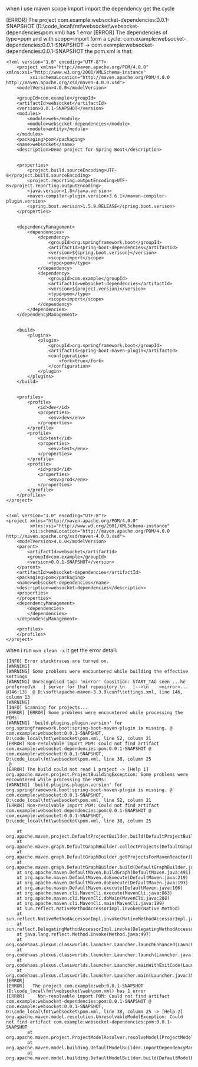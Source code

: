  when i use maven scope import import the dependency get the cycle
 
 [ERROR]   The project com.example:websocket-dependencies:0.0.1-SNAPSHOT (D:\code_local\fmt\websocket\websocket-dependencies\pom.xml) has 1 error
 [ERROR]     The dependencies of type=pom and with scope=import form a cycle: com.example:websocket-dependencies:0.0.1-SNAPSHOT -> com.example:websocket-dependencies:0.0.1-SNAPSHOT
the pom.xml is that:
    
    <?xml version="1.0" encoding="UTF-8"?>
        <project xmlns="http://maven.apache.org/POM/4.0.0" xmlns:xsi="http://www.w3.org/2001/XMLSchema-instance"
             xsi:schemaLocation="http://maven.apache.org/POM/4.0.0 http://maven.apache.org/xsd/maven-4.0.0.xsd">
        <modelVersion>4.0.0</modelVersion>
    
        <groupId>com.example</groupId>
        <artifactId>websocket</artifactId>
        <version>0.0.1-SNAPSHOT</version>
        <modules>
            <module>web</module>
            <module>websocket-dependencies</module>
            <module>entity</module>
        </modules>
        <packaging>pom</packaging>
        <name>websocket</name>
        <description>Demo project for Spring Boot</description>
    
    
        <properties>
            <project.build.sourceEncoding>UTF-8</project.build.sourceEncoding>
            <project.reporting.outputEncoding>UTF-8</project.reporting.outputEncoding>
            <java.version>1.8</java.version>
            <maven-compiler-plugin.version>3.6.1</maven-compiler-plugin.version>
            <spring.boot.verison>1.5.9.RELEASE</spring.boot.verison>
        </properties>
    
    
        <dependencyManagement>
            <dependencies>
                <dependency>
                    <groupId>org.springframework.boot</groupId>
                    <artifactId>spring-boot-dependencies</artifactId>
                    <version>${spring.boot.verison}</version>
                    <scope>import</scope>
                    <type>pom</type>
                </dependency>
                <dependency>
                    <groupId>com.example</groupId>
                    <artifactId>websocket-dependencies</artifactId>
                    <version>${project.version}</version>
                    <type>pom</type>
                    <scope>import</scope>
                </dependency>
            </dependencies>
        </dependencyManagement>
    
    
        <build>
            <plugins>
                <plugin>
                    <groupId>org.springframework.boot</groupId>
                    <artifactId>spring-boot-maven-plugin</artifactId>
                    <configuration>
                        <fork>true</fork>
                    </configuration>
                </plugin>
            </plugins>
        </build>
    
    
        <profiles>
            <profile>
                <id>dev</id>
                <properties>
                    <env>dev</env>
                </properties>
            </profile>
            <profile>
                <id>test</id>
                <properties>
                    <env>test</env>
                </properties>
            </profile>
            <profile>
                <id>prod</id>
                <properties>
                    <env>prod</env>
                </properties>
            </profile>
        </profiles>
    </project>


    <?xml version="1.0" encoding="UTF-8"?>
    <project xmlns="http://maven.apache.org/POM/4.0.0"
             xmlns:xsi="http://www.w3.org/2001/XMLSchema-instance"
             xsi:schemaLocation="http://maven.apache.org/POM/4.0.0 http://maven.apache.org/xsd/maven-4.0.0.xsd">
        <modelVersion>4.0.0</modelVersion>
        <parent>
            <artifactId>websocket</artifactId>
            <groupId>com.example</groupId>
            <version>0.0.1-SNAPSHOT</version>
        </parent>
        <artifactId>websocket-dependencies</artifactId>
        <packaging>pom</packaging>
        <name>websocket-dependencies</name>
        <description>websocket-dependencies</description>
        <properties>
        </properties>
        <dependencyManagement>
            <dependencies>
            </dependencies>
        </dependencyManagement>
    
        <profiles>
        </profiles>
    </project>

when i run `mvn clean -x` it get the error detail:

    [INFO] Error stacktraces are turned on.
    [WARNING]
    [WARNING] Some problems were encountered while building the effective settings
    [WARNING] Unrecognised tag: 'mirror' (position: START_TAG seen ...he preferred\n   | server for that repository.\n   |-->\n    <mirror>... @146:13)  @ D:\soft\apache-maven-3.3.9\conf\settings.xml, line 146, column 13
    [WARNING]
    [INFO] Scanning for projects...
    [ERROR] [ERROR] Some problems were encountered while processing the POMs:
    [WARNING] 'build.plugins.plugin.version' for org.springframework.boot:spring-boot-maven-plugin is missing. @ com.example:websocket:0.0.1-SNAPSHOT, D:\code_local\fmt\websocket\pom.xml, line 52, column 21
    [ERROR] Non-resolvable import POM: Could not find artifact com.example:websocket-dependencies:pom:0.0.1-SNAPSHOT @ com.example:websocket:0.0.1-SNAPSHOT, D:\code_local\fmt\websocket\pom.xml, line 38, column 25
     @
    [ERROR] The build could not read 1 project -> [Help 1]
    org.apache.maven.project.ProjectBuildingException: Some problems were encountered while processing the POMs:
    [WARNING] 'build.plugins.plugin.version' for org.springframework.boot:spring-boot-maven-plugin is missing. @ com.example:websocket:0.0.1-SNAPSHOT, D:\code_local\fmt\websocket\pom.xml, line 52, column 21
    [ERROR] Non-resolvable import POM: Could not find artifact com.example:websocket-dependencies:pom:0.0.1-SNAPSHOT @ com.example:websocket:0.0.1-SNAPSHOT, D:\code_local\fmt\websocket\pom.xml, line 38, column 25

        at org.apache.maven.project.DefaultProjectBuilder.build(DefaultProjectBuilder.java:422)
        at org.apache.maven.graph.DefaultGraphBuilder.collectProjects(DefaultGraphBuilder.java:419)
        at org.apache.maven.graph.DefaultGraphBuilder.getProjectsForMavenReactor(DefaultGraphBuilder.java:410)
        at org.apache.maven.graph.DefaultGraphBuilder.build(DefaultGraphBuilder.java:83)
        at org.apache.maven.DefaultMaven.buildGraph(DefaultMaven.java:491)
        at org.apache.maven.DefaultMaven.doExecute(DefaultMaven.java:219)
        at org.apache.maven.DefaultMaven.doExecute(DefaultMaven.java:193)
        at org.apache.maven.DefaultMaven.execute(DefaultMaven.java:106)
        at org.apache.maven.cli.MavenCli.execute(MavenCli.java:863)
        at org.apache.maven.cli.MavenCli.doMain(MavenCli.java:288)
        at org.apache.maven.cli.MavenCli.main(MavenCli.java:199)
        at sun.reflect.NativeMethodAccessorImpl.invoke0(Native Method)
        at sun.reflect.NativeMethodAccessorImpl.invoke(NativeMethodAccessorImpl.java:62)
        at sun.reflect.DelegatingMethodAccessorImpl.invoke(DelegatingMethodAccessorImpl.java:43)
        at java.lang.reflect.Method.invoke(Method.java:497)
        at org.codehaus.plexus.classworlds.launcher.Launcher.launchEnhanced(Launcher.java:289)
        at org.codehaus.plexus.classworlds.launcher.Launcher.launch(Launcher.java:229)
        at org.codehaus.plexus.classworlds.launcher.Launcher.mainWithExitCode(Launcher.java:415)
        at org.codehaus.plexus.classworlds.launcher.Launcher.main(Launcher.java:356)
    [ERROR]
    [ERROR]   The project com.example:web:0.0.1-SNAPSHOT (D:\code_local\fmt\websocket\web\pom.xml) has 1 error
    [ERROR]     Non-resolvable import POM: Could not find artifact com.example:websocket-dependencies:pom:0.0.1-SNAPSHOT @ com.example:websocket:0.0.1-SNAPSHOT, D:\code_local\fmt\websocket\pom.xml, line 38, column 25 -> [Help 2]
    org.apache.maven.model.resolution.UnresolvableModelException: Could not find artifact com.example:websocket-dependencies:pom:0.0.1-SNAPSHOT
            at org.apache.maven.project.ProjectModelResolver.resolveModel(ProjectModelResolver.java:197)
            at org.apache.maven.model.building.DefaultModelBuilder.importDependencyManagement(DefaultModelBuilder.java:1192)
            at org.apache.maven.model.building.DefaultModelBuilder.build(DefaultModelBuilder.java:455)
          
        

